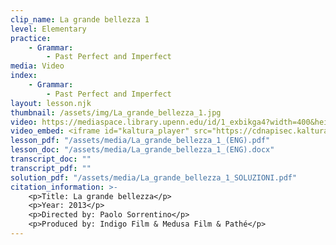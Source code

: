 ```yaml
---
clip_name: La grande bellezza 1
level: Elementary
practice: 
    - Grammar: 
        - Past Perfect and Imperfect
media: Video
index: 
    - Grammar: 
        - Past Perfect and Imperfect
layout: lesson.njk
thumbnail: /assets/img/La_grande_bellezza_1.jpg
video: https://mediaspace.library.upenn.edu/id/1_exbikga4?width=400&height=285&playerId=52628472
video_embed: <iframe id="kaltura_player" src="https://cdnapisec.kaltura.com/p/1147242/sp/114724200/embedIframeJs/uiconf_id/9757771/partner_id/1147242?iframeembed=true&playerId=kaltura_player&entry_id=1_exbikga4&flashvars[streamerType]=auto&amp;flashvars[localizationCode]=en&amp;flashvars[sideBarContainer.plugin]=true&amp;flashvars[sideBarContainer.position]=left&amp;flashvars[sideBarContainer.clickToClose]=true&amp;flashvars[chapters.plugin]=true&amp;flashvars[chapters.layout]=vertical&amp;flashvars[chapters.thumbnailRotator]=false&amp;flashvars[streamSelector.plugin]=true&amp;flashvars[EmbedPlayer.SpinnerTarget]=videoHolder&amp;flashvars[dualScreen.plugin]=true&amp;flashvars[Kaltura.addCrossoriginToIframe]=true&amp;&wid=1_teew0orz" width="400" height="285" allowfullscreen webkitallowfullscreen mozAllowFullScreen allow="autoplay *; fullscreen *; encrypted-media *" sandbox="allow-downloads allow-forms allow-same-origin allow-scripts allow-top-navigation allow-pointer-lock allow-popups allow-modals allow-orientation-lock allow-popups-to-escape-sandbox allow-presentation allow-top-navigation-by-user-activation" frameborder="0" title="La_grande_bellezza_1"></iframe>
lesson_pdf: "/assets/media/La_grande_bellezza_1_(ENG).pdf"
lesson_doc: "/assets/media/La_grande_bellezza_1_(ENG).docx"
transcript_doc: ""
transcript_pdf: ""
solution_pdf: "/assets/media/La_grande_bellezza_1_SOLUZIONI.pdf"
citation_information: >- 
    <p>Title: La grande bellezza</p>
    <p>Year: 2013</p>
    <p>Directed by: Paolo Sorrentino</p>
    <p>Produced by: Indigo Film & Medusa Film & Pathé</p>
---
```

